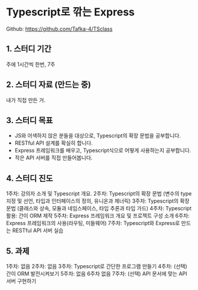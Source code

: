 # Typescript로 깎는 Express
Github: https://github.com/Tafka-4/TSclass

## 1. 스터디 기간
주에 1시간씩 한번, 7주

## 2. 스터디 자료 (만드는 중)
내가 직접 만든 거.

## 3. 스터디 목표
* JS와 어색하지 않은 분들을 대상으로, Typescript의 확장 문법을 공부합니다.
* RESTful API 설계를 확실히 합니다.
* Express 프레임워크를 배우고, Typescript식으로 어떻게 사용하는지 공부합니다.
* 작은 API 서버를 직접 만들어봅니다.

## 4. 스터디 진도
1주차: 강의자 소개 및 Typescript 개요.
2주차: Typescript의 확장 문법 (변수의 type 지정 및 선언, 타입과 인터페이스의 정의, 유니온과 제너릭)
3주차: Typescript의 확장 문법 (클래스와 상속, 모듈과 네임스페이스, 타입 추론과 타입 가드)
4주차: Typescript 활용: 간이 ORM 제작 
5주차: Express 프레임워크 개요 및 프로젝트 구성 소개
6주차: Express 프레임워크의 사용(라우팅, 미들웨어)
7주차: Typescript와 Express로 만드는 RESTful API 서버 실습

## 5. 과제
1주차: 없음
2주차: 없음
3주차: Typescript로 간단한 프로그램 만들기
4주차: (선택) 간이 ORM 발전시켜보기
5주차: 없음
6주차 없음
7주차: (선택) API 문서에 맞는 API 서버 구현하기